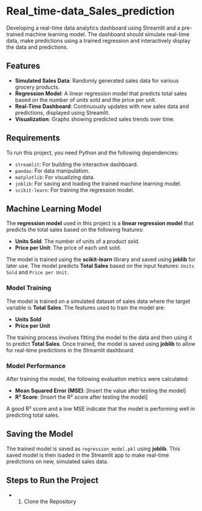 # Real_time-data_Sales_prediction
Developing a real-time data analytics dashboard using Streamlit and a pre-trained machine learning model. The dashboard should simulate real-time data, make predictions using a trained regression  and interactively display the data and predictions.

## Features

- **Simulated Sales Data**: Randomly generated sales data for various grocery products.
- **Regression Model**: A linear regression model that predicts total sales based on the number of units sold and the price per unit.
- **Real-Time Dashboard**: Continuously updates with new sales data and predictions, displayed using Streamlit.
- **Visualization**: Graphs showing predicted sales trends over time.

## Requirements

To run this project, you need Python and the following dependencies:

- `streamlit`: For building the interactive dashboard.
- `pandas`: For data manipulation.
- `matplotlib`: For visualizing data.
- `joblib`: For saving and loading the trained machine learning model.
- `scikit-learn`: For training the regression model.

## Machine Learning Model

The **regression model** used in this project is a **linear regression model** that predicts the total sales based on the following features:

- **Units Sold**: The number of units of a product sold.
- **Price per Unit**: The price of each unit sold.

The model is trained using the **scikit-learn** library and saved using **joblib** for later use. The model predicts **Total Sales** based on the input features: `Units Sold` and `Price per Unit`.

### Model Training

The model is trained on a simulated dataset of sales data where the target variable is **Total Sales**. The features used to train the model are:

- **Units Sold**
- **Price per Unit**

The training process involves fitting the model to the data and then using it to predict **Total Sales**. Once trained, the model is saved using **joblib** to allow for real-time predictions in the Streamlit dashboard.


### Model Performance

After training the model, the following evaluation metrics were calculated:
- **Mean Squared Error (MSE)**: [Insert the value after testing the model]
- **R² Score**: [Insert the R² score after testing the model]

A good R² score and a low MSE indicate that the model is performing well in predicting total sales.

## Saving the Model

The trained model is saved as `regression_model.pkl` using **joblib**. This saved model is then loaded in the Streamlit app to make real-time predictions on new, simulated sales data.

## Steps to Run the Project

- 1. Clone the Repository
